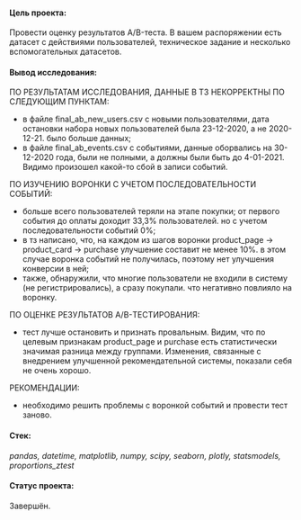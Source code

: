 #### Цель проекта:
Провести оценку результатов A/B-теста. В вашем распоряжении есть датасет с действиями пользователей, техническое задание и несколько вспомогательных датасетов.
#### Вывод исследования: 
ПО РЕЗУЛЬТАТАМ ИССЛЕДОВАНИЯ, ДАННЫЕ В ТЗ НЕКОРРЕКТНЫ ПО СЛЕДУЮЩИМ ПУНКТАМ:

 - в файле final_ab_new_users.csv с новыми пользователями, дата остановки набора новых пользователей была 23-12-2020, а не 2020-12-21. было больше данных;
 - в файле final_ab_events.csv с событиями, данные оборвались на 30-12-2020 года, были не полными, а должны были быть до 4-01-2021. Видимо произошел какой-то сбой в записи событий.

ПО ИЗУЧЕНИЮ ВОРОНКИ С УЧЕТОМ ПОСЛЕДОВАТЕЛЬНОСТИ СОБЫТИЙ:

 - больше всего пользователей теряли на этапе покупки;
от первого события до оплаты доходит 33,3% пользователей. но с учетом последовательности событий 0%;
 - в тз написано, что, на каждом из шагов воронки product_page → product_card → purchase улучшение составит не менее 10%. в этом случае воронка событий не получилась, поэтому нет улучшения конверсии в ней;
 - также, обнаружили, что многие пользователи не входили в систему (не регистрировались), а сразу покупали. что негативно повлияло на воронку.

ПО ОЦЕНКЕ РЕЗУЛЬТАТОВ A/B-ТЕСТИРОВАНИЯ: 

 - тест лучше остановить и  признать провальным. Видим, что по целевым признакам product_page и purchase есть статистически значимая разница между группами. Изменения, связанные с внедрением улучшенной рекомендательной системы, показали себя не очень хорошо.

РЕКОМЕНДАЦИИ: 

 - необходимо решить проблемы с воронкой событий и провести тест заново.
#### Стек:
*pandas, datetime, matplotlib, numpy, scipy, seaborn, plotly, statsmodels, proportions_ztest*
#### Статус проекта:
Завершён.